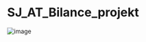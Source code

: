# SJ_AT_Bilance_projekt
![image](https://github.com/kristiantamm/SJ_AT_Bilance_projekt/assets/66665144/bf516c86-1066-4c16-af18-a336c30318e3)
